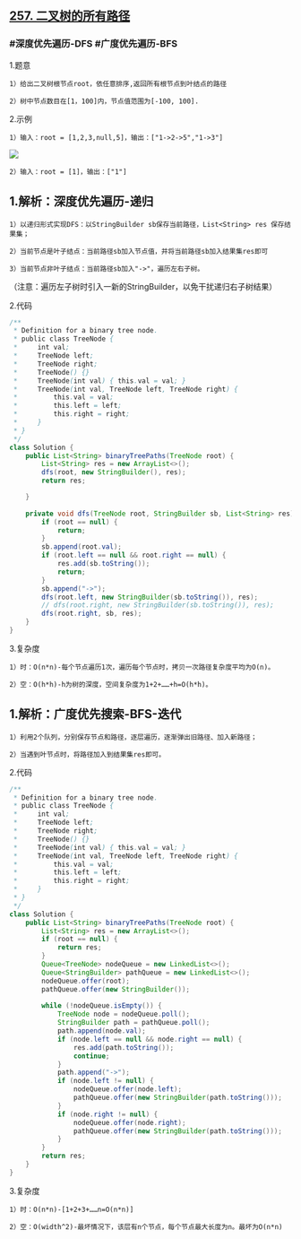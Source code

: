 ## [257. 二叉树的所有路径](https://leetcode.cn/problems/binary-tree-paths/description/)

### #深度优先遍历-DFS #广度优先遍历-BFS
1.题意

    1）给出二叉树根节点root，依任意排序,返回所有根节点到叶结点的路径

    2）树中节点数目在[1，100]内，节点值范围为[-100, 100].

2.示例

    1）输入：root = [1,2,3,null,5]，输出：["1->2->5","1->3"]
![](https://assets.leetcode.com/uploads/2021/03/12/paths-tree.jpg)

    2）输入：root = [1]，输出：["1"]

## 1.解析：深度优先遍历-递归

    1）以递归形式实现DFS：以StringBuilder sb保存当前路径，List<String> res 保存结果集；

    2）当前节点是叶子结点：当前路径sb加入节点值，并将当前路径sb加入结果集res即可

    3）当前节点非叶子结点：当前路径sb加入"->"，遍历左右子树。

（注意：遍历左子树时引入一新的StringBuilder，以免干扰递归右子树结果）

2.代码
```java
/**
 * Definition for a binary tree node.
 * public class TreeNode {
 *     int val;
 *     TreeNode left;
 *     TreeNode right;
 *     TreeNode() {}
 *     TreeNode(int val) { this.val = val; }
 *     TreeNode(int val, TreeNode left, TreeNode right) {
 *         this.val = val;
 *         this.left = left;
 *         this.right = right;
 *     }
 * }
 */
class Solution {
    public List<String> binaryTreePaths(TreeNode root) {
        List<String> res = new ArrayList<>();
        dfs(root, new StringBuilder(), res);
        return res;

    }
    
    private void dfs(TreeNode root, StringBuilder sb, List<String> res) {
        if (root == null) {
            return;
        }
        sb.append(root.val);
        if (root.left == null && root.right == null) {
            res.add(sb.toString());
            return;
        }
        sb.append("->");
        dfs(root.left, new StringBuilder(sb.toString()), res);
        // dfs(root.right, new StringBuilder(sb.toString()), res);
        dfs(root.right, sb, res);
    }
}
```

3.复杂度

    1）时：O(n*n)-每个节点遍历1次，遍历每个节点时，拷贝一次路径复杂度平均为O(n)。

    2）空：O(h*h)-h为树的深度，空间复杂度为1+2+……+h=O(h*h)。

## 1.解析：广度优先搜索-BFS-迭代

    1）利用2个队列，分别保存节点和路径，逐层遍历，逐渐弹出旧路径、加入新路径；

    2）当遇到叶节点时，将路径加入到结果集res即可。

2.代码
```java
/**
 * Definition for a binary tree node.
 * public class TreeNode {
 *     int val;
 *     TreeNode left;
 *     TreeNode right;
 *     TreeNode() {}
 *     TreeNode(int val) { this.val = val; }
 *     TreeNode(int val, TreeNode left, TreeNode right) {
 *         this.val = val;
 *         this.left = left;
 *         this.right = right;
 *     }
 * }
 */
class Solution {
    public List<String> binaryTreePaths(TreeNode root) {
        List<String> res = new ArrayList<>();
        if (root == null) {
            return res;
        }
        Queue<TreeNode> nodeQueue = new LinkedList<>();
        Queue<StringBuilder> pathQueue = new LinkedList<>();
        nodeQueue.offer(root);
        pathQueue.offer(new StringBuilder());
        
        while (!nodeQueue.isEmpty()) {
            TreeNode node = nodeQueue.poll();
            StringBuilder path = pathQueue.poll();
            path.append(node.val);
            if (node.left == null && node.right == null) {
                res.add(path.toString());
                continue;
            }
            path.append("->");
            if (node.left != null) {
                nodeQueue.offer(node.left);
                pathQueue.offer(new StringBuilder(path.toString()));
            }
            if (node.right != null) {
                nodeQueue.offer(node.right);
                pathQueue.offer(new StringBuilder(path.toString()));
            }
        }
        return res;
    }
}
```
3.复杂度

    1）时：O(n*n)-[1+2+3+……n=O(n*n)]

    2）空：O(width^2)-最坏情况下，该层有n个节点，每个节点最大长度为n。最坏为O(n*n)